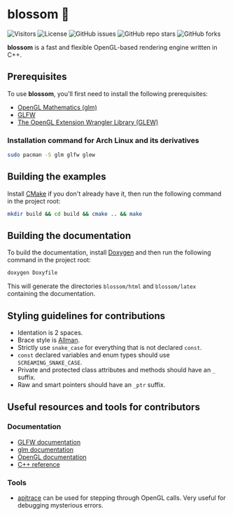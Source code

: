 # blossom 🌸
![Visitors](https://visitor-badge.laobi.icu/badge?page_id=YOUR_USERNAME.YOUR_REPO)
![License](https://img.shields.io/github/license/gjoacorp/blossom)
![GitHub issues](https://img.shields.io/github/issues/gjoacorp/blossom)
![GitHub repo stars](https://img.shields.io/github/stars/gjoacorp/blossom?style=social)
![GitHub forks](https://img.shields.io/github/forks/gjoacorp/blossom?style=social)

**blossom** is a fast and flexible OpenGL-based rendering engine written in C++. 

## Prerequisites 

To use **blossom**, you'll first need to install the following prerequisites:

- [OpenGL Mathematics (glm)](https://github.com/g-truc/glm)
- [GLFW](https://github.com/glfw/glfw)
- [The OpenGL Extension Wrangler Library (GLEW)](https://github.com/nigels-com/glew)

### Installation command for Arch Linux and its derivatives
```sh
sudo pacman -S glm glfw glew
```

## Building the examples

Install [CMake](https://cmake.org/) if you don't already have it, then run the following command in the project root:

```sh
mkdir build && cd build && cmake .. && make
```

## Building the documentation

To build the documentation, install [Doxygen](https://www.doxygen.nl/) and then run the following command in the project root:
```sh
doxygen Doxyfile
```
This will generate the directories `blossom/html` and `blossom/latex` containing the documentation. 

## Styling guidelines for contributions

- Identation is 2 spaces.
- Brace style is [Allman](https://en.wikipedia.org/wiki/Indentation_style#Allman_style).
- Strictly use `snake_case` for everything that is not declared `const`.
- `const` declared variables and enum types should use `SCREAMING_SNAKE_CASE`.
- Private and protected class attributes and methods should have an `_` suffix.
- Raw and smart pointers should have an `_ptr` suffix.

## Useful resources and tools for contributors
### Documentation
- [GLFW documentation](https://www.glfw.org/docs/latest/topics.html)
- [glm documentation](https://glm.g-truc.net/0.9.9/api/index.html)
- [OpenGL documentation](https://docs.gl/#)
- [C++ reference](https://www.cppreference.com/)
### Tools
- [apitrace](https://github.com/apitrace/apitrace) can be used for stepping through OpenGL calls. Very useful for debugging mysterious errors.
